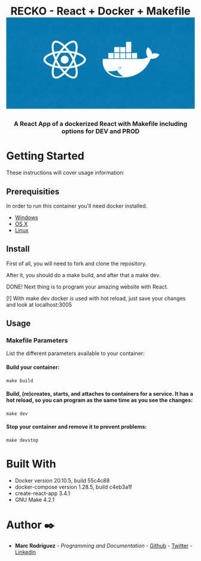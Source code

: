<h1 align="center">
<br>
RECKO - React + Docker + Makefile
<br>
<img src="docker+react.png" alt="Docker + React">
<br>
</h1>


<h3 align="center">A React App of a dockerized React with Makefile including options for DEV and PROD </h3>

# Getting Started

These instructions will cover usage information:

## Prerequisities


In order to run this container you'll need docker installed.

* [Windows](https://docs.docker.com/windows/started)
* [OS X](https://docs.docker.com/mac/started/)
* [Linux](https://docs.docker.com/linux/started/)

## Install

First of all, you will need to fork and clone the repository.

After it, you should do a make build, and after that a make dev.

DONE! Next thing is to program your amazing website with React.

[!] With make dev docker is used with hot reload, just save your changes and look at localhost:3005

## Usage

### Makefile Parameters

List the different parameters available to your container:


#### Build your container:
```shell
make build
```

#### Build, (re)creates, starts, and attaches to containers for a service. It has a hot reload, so you can program as the same time as you see the changes:
```shell
make dev
```

#### Stop your container and remove it to prevent problems:
```shell
make devstop
```

# Built With

* Docker version 20.10.5, build 55c4c88
* docker-compose version 1.28.5, build c4eb3a1f
* create-react-app 3.4.1
* GNU Make 4.2.1

# Author ✒️

* **Marc Rodríguez** - *Programming and Documentation* - [Github](https://github.com/mark-doblefilo) - [Twitter](https://twitter.com/mark_doblefilo) - [Linkedin](https://www.linkedin.com/in/marcos-rodr%C3%ADguez-8b1441195/)

